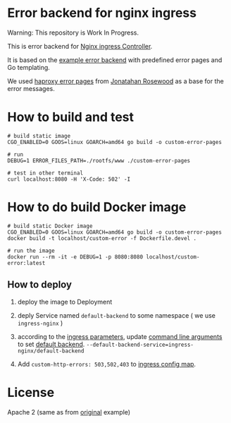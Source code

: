 # Error backend for nginx ingress

Warning: This repository is Work In Progress.
 
This is error backend for [Nginx ingress Controller][the-ingress]. 

It is based on the [example error backend][original] with predefined error pages and Go templating. 

We used [haproxy error pages][error-pages] from [Jonatahan Rosewood][jonathan] as a base for the error messages.

# How to build and test

    # build static image
    CGO_ENABLED=0 GOOS=linux GOARCH=amd64 go build -o custom-error-pages
    
    # run 
    DEBUG=1 ERROR_FILES_PATH=./rootfs/www ./custom-error-pages
    
    # test in other terminal
    curl localhost:8080 -H 'X-Code: 502' -I

# How to do build Docker image


    # build static Docker image
    CGO_ENABLED=0 GOOS=linux GOARCH=amd64 go build -o custom-error-pages
    docker build -t localhost/custom-error -f Dockerfile.devel .

    # run the image
    docker run --rm -it -e DEBUG=1 -p 8080:8080 localhost/custom-error:latest

## How to deploy

1. deploy the image to Deployment

2. deply Service named `default-backend` to some namespace ( we use `ingress-nginx` )

3. according to the [ingress parameters][ingress-parameters], update [command line arguments][command-line-args] to set [default backend][default-backend].
   `--default-backend-service=ingress-nginx/default-backend`

4. Add `custom-http-errors: 503,502,403` to [ingress config map][custom-http-errors].


# License

Apache 2 (same as from [original][original] example)


[the-ingress]: https://kubernetes.github.io/ingress-nginx/
[custom-errors]: https://kubernetes.github.io/ingress-nginx/user-guide/custom-errors/
[original]: https://github.com/kubernetes/ingress-nginx/tree/master/images/custom-error-pages
[error-pages]: https://github.com/Jonathan-Rosewood/haproxy-custom-errors
[jonathan]: https://github.com/Jonathan-Rosewood
[ingress-config]: https://kubernetes.github.io/ingress-nginx/user-guide/nginx-configuration/configmap/
[ingress-parameters]: https://kubernetes.github.io/ingress-nginx/examples/customization/custom-errors/#ingress-controller-configuration
[default-backend]: https://kubernetes.github.io/ingress-nginx/user-guide/default-backend/
[command-line-args]: https://kubernetes.github.io/ingress-nginx/user-guide/cli-arguments/
[custom-http-errors]: https://kubernetes.github.io/ingress-nginx/user-guide/nginx-configuration/configmap/#custom-http-errors
